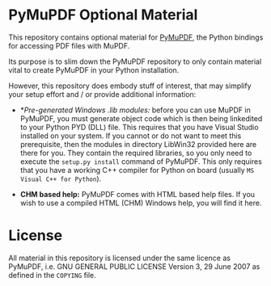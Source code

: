 # PyMuPDF Optional Material
This repository contains optional material for [PyMuPDF](https://github.com/rk700/PyMuPDF), the Python bindings for accessing PDF files with MuPDF.

Its purpose is to slim down the PyMuPDF repository to only contain material vital to create PyMuPDF in your Python installation.

However, this repository does embody stuff of interest, that may simplify your setup effort and / or provide additional information:

* **Pre-generated Windows *.lib modules:** before you can use MuPDF in PyMuPDF, you must generate object code which is then being linkedited to your Python PYD (DLL) file. This requires that you have Visual Studio installed on your system. If you cannot or do not want to meet this prerequisite, then the modules in directory LibWin32 provided here are there for you. They contain the required libraries, so you only need to execute the ``setup.py install`` command of PyMuPDF. This only requires that you have a working C++ compiler for Python on board (usually ``MS Visual C++ for Python``).

* **CHM based help:** PyMuPDF comes with HTML based help files. If you wish to use a compiled HTML (CHM) Windows help, you will find it here.

# License
All material in this repository is licensed under the same licence as PyMuPDF, i.e. GNU GENERAL PUBLIC LICENSE Version 3, 29 June 2007 as defined in the ``COPYING`` file.
